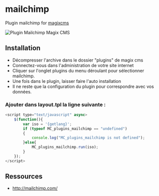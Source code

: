 # mailchimp
Plugin mailchimp for [magixcms](http://www.magix-cms.com)

![Plugin Mailchimp Magix CMS](https://cloud.githubusercontent.com/assets/356674/12259485/746a1bc2-b916-11e5-80d5-c039443e2c65.jpg "Plugin Mailchimp pour Magix CMS")

## Installation
 * Décompresser l'archive dans le dossier "plugins" de magix cms
 * Connectez-vous dans l'administration de votre site internet
 * Cliquer sur l'onglet plugins du menu déroulant pour sélectionner mailchimp.
 * Une fois dans le plugin, laisser faire l'auto installation
 * Il ne reste que la configuration du plugin pour correspondre avec vos données.

### Ajouter dans layout.tpl la ligne suivante :

```javascript
<script type="text/javascript" async>
    $(function(){
        var iso = '{getlang}';
        if (typeof MC_plugins_mailchimp == "undefined")
        {
            console.log("MC_plugins_mailchimp is not defined");
        }else{
            MC_plugins_mailchimp.run(iso);
        }
    });
</script>
```

Ressources
-----
 * http://mailchimp.com/